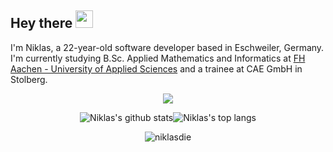 ## Hey there <img src="https://media.giphy.com/media/hvRJCLFzcasrR4ia7z/giphy.gif" width="28px" height="28px">

I'm Niklas, a 22-year-old software developer based in Eschweiler, Germany.
I'm currently studying B.Sc. Applied Mathematics and Informatics at [FH Aachen - University of Applied Sciences](https://www.fh-aachen.de/) and a trainee at CAE GmbH in Stolberg.


<p align="center">
  <a href="https://www.linkedin.com/in/niklas-diekh%C3%B6ner-683238265/">
    <img src="https://img.shields.io/badge/linkedin-%230077B5.svg?&style=for-the-badge&logo=linkedin&logoColor=white" />
  </a>
</p>

<p align="center">
  <img align="center" src="https://github-readme-stats.vercel.app/api?username=niklasdie&show_icons=true&include_all_commits=true&theme=transparent&hide_border=true&count_private=true" alt="Niklas's github stats" /></a><img align="center" src="https://github-readme-stats.vercel.app/api/top-langs/?username=niklasdie&layout=compact&theme=transparent&hide_border=true&count_private=true" alt="Niklas's top langs" /></a>
</p>

<p align="center">
  <img src="https://komarev.com/ghpvc/?username=niklasdie&label=Profile%20views&color=0e75b6&style=flat" alt="niklasdie" /> 
</p>
